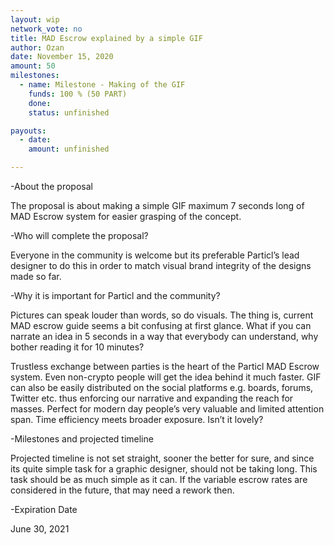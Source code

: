 ```yaml
---
layout: wip
network_vote: no
title: MAD Escrow explained by a simple GIF
author: Ozan
date: November 15, 2020
amount: 50
milestones:
  - name: Milestone - Making of the GIF
    funds: 100 % (50 PART)
    done:
    status: unfinished

payouts:
  - date:
    amount: unfinished

---
```


-About the proposal

The proposal is about making a simple GIF maximum 7 seconds long of MAD Escrow system for easier grasping of the concept. 


-Who will complete the proposal?

Everyone in the community is welcome but its preferable Particl’s lead designer to do this in order to match visual brand 
integrity of the designs made so far.


-Why it is important for Particl and the community?

Pictures can speak louder than words, so do visuals. The thing is, current MAD escrow guide seems a bit confusing at first glance. 
What if you can narrate an idea in 5 seconds in a way that everybody can understand, why bother reading it for 10 minutes? 

Trustless exchange between parties is the heart of the Particl MAD Escrow system. Even non-crypto people will get the idea behind it much faster. 
GIF can also be easily distributed on the social platforms e.g. boards, forums, Twitter etc. thus enforcing our narrative and expanding the reach 
for masses. Perfect for modern day people’s very valuable and limited attention span. Time efficiency meets broader exposure. Isn’t it lovely?


-Milestones and projected timeline

Projected timeline is not set straight, sooner the better for sure, and since its quite simple task for a graphic designer, should not be 
taking long. This task should be as much simple as it can. If the variable escrow rates are considered in the future, that may need a rework then.

-Expiration Date

June 30, 2021
